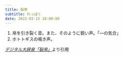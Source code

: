 ```yaml
---
title: 裂帛
subtitle: れっぱく
date: 2022-03-15 10:00:00
---
```


1. 帛を引き裂く音。また、そのように鋭い声。「―の気合」
2. ホトトギスの鳴き声。

<cite>[デジタル大辞泉「裂帛」](https://dictionary.goo.ne.jp/word/%E8%A3%82%E5%B8%9B/)</cite>より引用